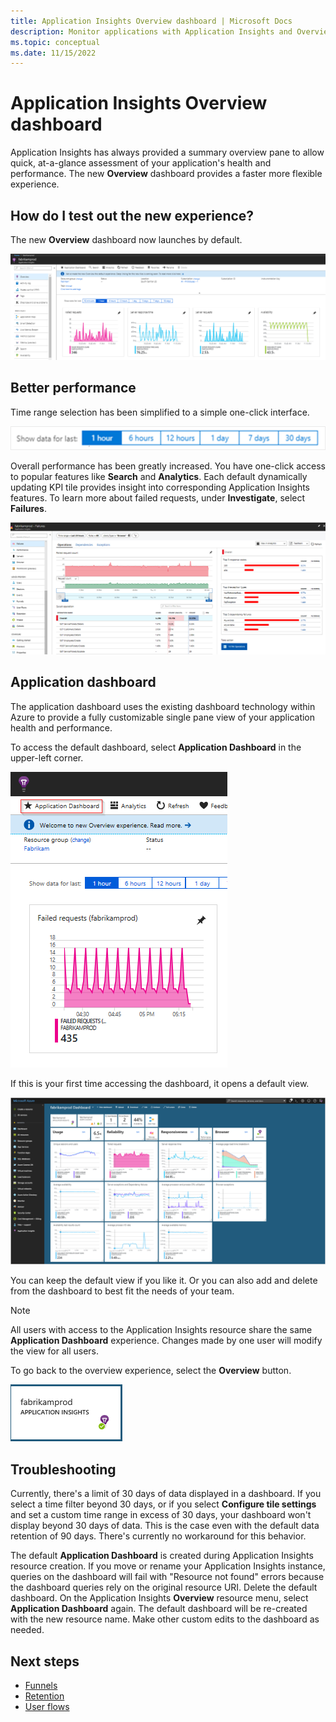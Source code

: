 ```yaml
---
title: Application Insights Overview dashboard | Microsoft Docs
description: Monitor applications with Application Insights and Overview dashboard functionality.
ms.topic: conceptual
ms.date: 11/15/2022
---
```


# Application Insights Overview dashboard

Application Insights has always provided a summary overview pane to allow quick, at-a-glance assessment of your application's health and performance. The new **Overview** dashboard provides a faster more flexible experience.

## How do I test out the new experience?

The new **Overview** dashboard now launches by default.

![Screenshot that shows the Overview preview pane.](./media/overview-dashboard/overview.png)

## Better performance

Time range selection has been simplified to a simple one-click interface.

![Screenshot that shows the time range.](./media/overview-dashboard/app-insights-overview-dashboard-03.png)

Overall performance has been greatly increased. You have one-click access to popular features like **Search** and **Analytics**. Each default dynamically updating KPI tile provides insight into corresponding Application Insights features. To learn more about failed requests, under **Investigate**, select **Failures**.

![Screenshot that shows failures.](./media/overview-dashboard/app-insights-overview-dashboard-04.png)

## Application dashboard

The application dashboard uses the existing dashboard technology within Azure to provide a fully customizable single pane view of your application health and performance.

To access the default dashboard, select **Application Dashboard** in the upper-left corner.

![Screenshot that shows the Application Dashboard button.](./media/overview-dashboard/app-insights-overview-dashboard-05.png)

If this is your first time accessing the dashboard, it opens a default view.

![Screenshot that shows the Dashboard view.](./media/overview-dashboard/0001-dashboard.png)

You can keep the default view if you like it. Or you can also add and delete from the dashboard to best fit the needs of your team.

> [!NOTE]
> All users with access to the Application Insights resource share the same **Application Dashboard** experience. Changes made by one user will modify the view for all users.

To go back to the overview experience, select the **Overview** button.

![Screenshot that shows the Overview button.](./media/overview-dashboard/app-insights-overview-dashboard-07.png)

## Troubleshooting

Currently, there's a limit of 30 days of data displayed in a dashboard. If you select a time filter beyond 30 days, or if you select **Configure tile settings** and set a custom time range in excess of 30 days, your dashboard won't display beyond 30 days of data. This is the case even with the default data retention of 90 days. There's currently no workaround for this behavior.

The default **Application Dashboard** is created during Application Insights resource creation. If you move or rename your Application Insights instance, queries on the dashboard will fail with "Resource not found" errors because the dashboard queries rely on the original resource URI. Delete the default dashboard. On the Application Insights **Overview** resource menu, select **Application Dashboard** again. The default dashboard will be re-created with the new resource name. Make other custom edits to the dashboard as needed.

## Next steps

- [Funnels](./usage-funnels.md)
- [Retention](./usage-retention.md)
- [User flows](./usage-flows.md)
